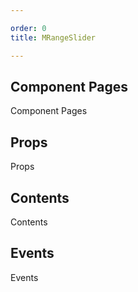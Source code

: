 ```yaml
---

order: 0
title: MRangeSlider

---
```

 
## Component Pages
 
Component Pages
 
## Props
 
Props
 
## Contents
 
Contents
 
## Events
 
Events
 
